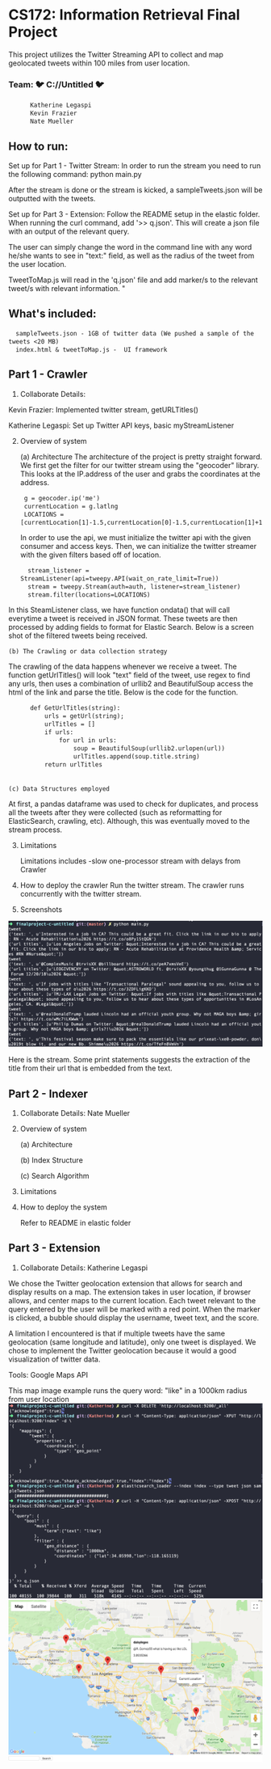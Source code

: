 # CS172:  Information Retrieval Final Project
This project utilizes the Twitter Streaming API to collect and map geolocated tweets within 100 miles from user location.

### Team: 🐦 C://Untitled 🐦 
          Katherine Legaspi
          Kevin Frazier
          Nate Mueller

## How to run:

Set up for Part 1 - Twitter Stream: In order to run the stream you need to run the following command:
	python main.py

After the stream is done or the stream is kicked, a sampleTweets.json will be outputted with the tweets.

Set up for Part 3 - Extension: Follow the README setup in the elastic folder. When running the curl command, add '>> q.json'.
This will create a json file with an output of the relevant query. 

The user can simply change the word in the command line with any word he/she wants to see in "text:" field, as well as the radius of the tweet
from the user location.

TweetToMap.js will read in the 'q.json' file and add marker/s to the relevant tweet/s with relevant information. "

## What's included:

      sampleTweets.json - 1GB of twitter data (We pushed a sample of the tweets <20 MB)
      index.html & tweetToMap.js -  UI framework

 ## Part 1 - Crawler
 1. Collaborate Details: 

   Kevin Frazier: Implemented twitter stream, getURLTitles()

   Katherine Legaspi: Set up Twitter API keys, basic myStreamListener
   
 2. Overview of system

    (a) Architecture
          The architecture of the project is pretty straight forward. We first get the filter for our twitter stream using the "geocoder" library. This looks at the IP.address of the user and grabs the coordinates at the address.
         
         g = geocoder.ip('me')
         currentLocation = g.latlng
         LOCATIONS = [currentLocation[1]-1.5,currentLocation[0]-1.5,currentLocation[1]+1.5,currentLocation[0]+1.5]
         
    In order to use the api, we must initialize the twitter api with the given consumer and access keys. Then, we can initialize the twitter streamer with the given filters based off of location.
    
          stream_listener = StreamListener(api=tweepy.API(wait_on_rate_limit=True))
          stream = tweepy.Stream(auth=auth, listener=stream_listener)
          stream.filter(locations=LOCATIONS)
In this SteamListener class, we have function ondata() that will call everytime a tweet is received in JSON format. These tweets are then processed by adding fields to format for Elastic Search. Below is a screen shot of the filtered tweets being received.         
         

    (b) The Crawling or data collection strategy
    
The crawling of the data happens whenever we receive a tweet. The function getUrlTitles() will look "text" field of the tweet, use regex to find any urls, then uses a combination of urllib2 and BeautifulSoup access the html of the link and parse the title. Below is the code for the function.

          def GetUrlTitles(string):
	          urls = getUrl(string);
	          urlTitles = []
	          if urls:
		          for url in urls:
			          soup = BeautifulSoup(urllib2.urlopen(url))
			          urlTitles.append(soup.title.string)
	          return urlTitles


    (c) Data Structures employed
    
At first, a pandas dataframe was used to check for duplicates, and process all the tweets after they were collected (such as reformatting for ElasticSearch, crawling, etc). Although, this was eventually moved to the stream process.

 3. Limitations 

      Limitations includes
      -slow one-processor stream with delays from Crawler
      
      

 4. How to deploy the crawler
 Run the twitter stream. The crawler runs concurrently with the twitter stream.

 5. Screenshots
 
 ![map](pandas.png)
 
 Here is the stream. Some print statements suggests the extraction of the title from their url that is embedded from the text.

 ## Part 2 - Indexer
 1. Collaborate Details: Nate Mueller 

 2. Overview of system 

    (a) Architecture
 
    (b) Index Structure
 
    (c) Search Algorithm
 
 3. Limitations 
 
 4. How to deploy the system

      Refer to README in elastic folder 

 ## Part 3 - Extension
 1. Collaborate Details: Katherine Legaspi 

 We chose the Twitter geolocation extension that allows for search and display results on a map. The extension takes in user location, if browser allows, and center maps to the current location. Each tweet relevant to the query entered by the user will be marked with a red point. When the marker is clicked, a bubble should display the username, tweet text, and the score.

 A limitation I encountered is that if multiple tweets have the same geolocation (same longitude and latitude), only one tweet is displayed. We chose to implement the Twitter geolocation because it would a good visualization of twitter data. 

Tools: Google Maps API

This map image example runs the query word: "like" in a 1000km radius from user location
![map](runMap.png)
![map](map.png)

